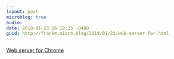 ```yaml
---
layout: post
microblog: true
audio: 
date: 2018-01-23 16:19:23 -0400
guid: http://frankm.micro.blog/2018/01/23/web-server-for.html
---
```

 [Web server for Chrome](https://chrome.google.com/webstore/detail/web-server-for-chrome/ofhbbkphhbklhfoeikjpcbhemlocgigb)
